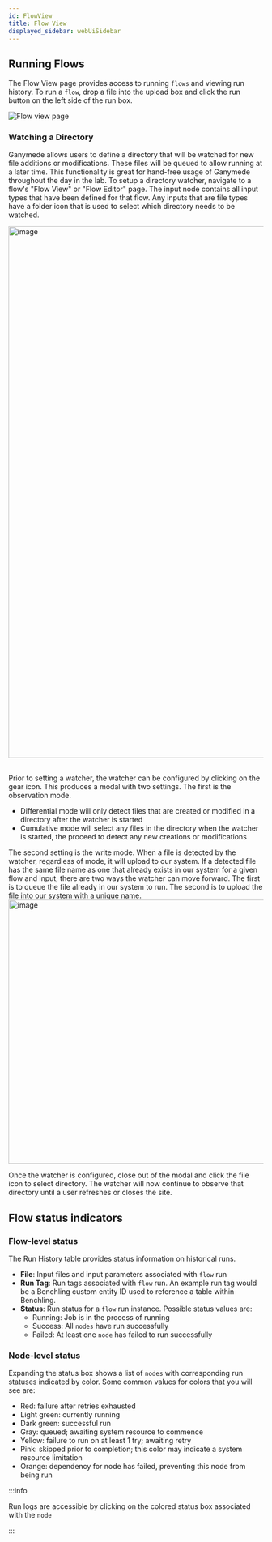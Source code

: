 ```yaml
---
id: FlowView
title: Flow View
displayed_sidebar: webUiSidebar
---
```


## Running Flows

The Flow View page provides access to running `flows` and viewing run history. To run a `flow`, drop a file into the upload box and click the run button on the left side of the run box.

<img alt="Flow view page" src="https://ganymede-bio.mo.cloudinary.net/apiServer/FlowView_20221220.png" />


### Watching a Directory

Ganymede allows users to define a directory that will be watched for new file additions or modifications. These files will be queued to allow running at a later time. This functionality is great for hand-free usage of Ganymede throughout the day in the lab. To setup a directory watcher, navigate to a flow's "Flow View" or "Flow Editor" page. The input node contains all input types that have been defined for that flow. Any inputs that are file types  have a folder icon that is used to select which directory needs to be watched.

<img width="1050" alt="image" src="https://user-images.githubusercontent.com/111307862/207990602-8e25e317-6b96-4d2a-a630-0d87dc5ed237.png" />
&nbsp;

 Prior to setting a watcher, the watcher can be configured by clicking on the gear icon. This produces a modal with two settings. The first is the observation mode.
 - Differential mode will only detect files that are created or modified in a directory after the watcher is started
 - Cumulative mode will select any files in the directory when the watcher is started, the proceed to detect any new creations or modifications

 The second setting is the write mode. When a file is detected by the watcher, regardless of mode, it will upload to our system. If a detected file has the same file name as one that already exists in our system for a given flow and input, there are two ways the watcher can move forward. The first is to queue the file already in our system to run. The second is to upload the file into our system with a unique name.
 <img width="521" alt="image" src="https://user-images.githubusercontent.com/111307862/208010181-4b94c040-3c65-49ba-9c84-f137d75636d4.png" />

 Once the watcher is configured, close out of the modal and click the file icon to select directory. The watcher will now continue to observe that directory until a user refreshes or closes the site.
 
## Flow status indicators

### Flow-level status

The Run History table provides status information on historical runs.

- **File**: Input files and input parameters associated with `flow` run
- **Run Tag**: Run tags associated with `flow` run. An example run tag would be a Benchling custom entity ID used to reference a table within Benchling.
- **Status**: Run status for a `flow` run instance.  Possible status values are: 
  - Running: Job is in the process of running
  - Success: All `nodes` have run successfully
  - Failed: At least one `node` has failed to run successfully

### Node-level status

Expanding the status box shows a list of `nodes` with corresponding run statuses indicated by color.  Some common values for colors that you will see are:
  - Red: failure after retries exhausted
  - Light green: currently running
  - Dark green: successful run
  - Gray: queued; awaiting system resource to commence
  - Yellow: failure to run on at least 1 try; awaiting retry
  - Pink: skipped prior to completion; this color may indicate a system resource limitation
  - Orange: dependency for node has failed, preventing this node from being run

:::info

Run logs are accessible by clicking on the colored status box associated with the `node`

:::
